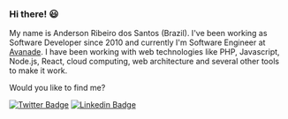 ### Hi there! :smiley:

My name is Anderson Ribeiro dos Santos (Brazil). I've been working as Software Developer since 2010 and currently I'm Software Engineer at [Avanade](https://www.avanade.com/). I have been working with web technologies like PHP, Javascript, Node.js, React, cloud computing, web architecture and several other tools to make it work.


Would you like to find me?

[![Twitter Badge](https://img.shields.io/badge/-Twitter-1ca0f1?style=flat-square&labelColor=1ca0f1&logo=twitter&logoColor=white&link=https://twitter.com/anderfilth)](https://twitter.com/anderfilth)
[![Linkedin Badge](https://img.shields.io/badge/-LinkedIn-blue?style=flat-square&logo=Linkedin&logoColor=white&link=https://www.linkedin.com/in/anderson-ribeiro-dos-santos-a53a1a4b)](https://www.linkedin.com/in/anderson-ribeiro-dos-santos-a53a1a4b)
